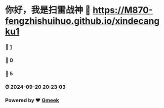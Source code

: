 # 你好，我是扫雷战神 :link: https://M870-fengzhishuihuo.github.io/xindecangku1 
### :page_facing_up: [1](https://M870-fengzhishuihuo.github.io/xindecangku1/tag.html) 
### :speech_balloon: 0 
### :hibiscus: 5 
### :alarm_clock: 2024-09-20 20:23:03 
### Powered by :heart: [Gmeek](https://github.com/Meekdai/Gmeek)
